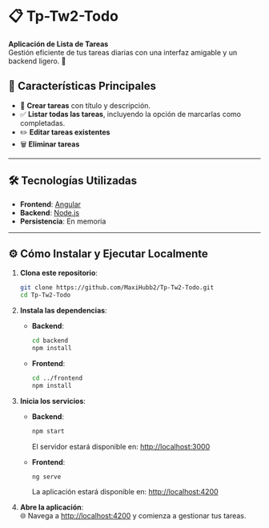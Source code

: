 # 📋 Tp-Tw2-Todo  

**Aplicación de Lista de Tareas**  
Gestión eficiente de tus tareas diarias con una interfaz amigable y un backend ligero. 🚀

## 🌟 **Características Principales**
- 📝 **Crear tareas** con título y descripción.  
- ✅ **Listar todas las tareas**, incluyendo la opción de marcarlas como completadas.  
- ✏️ **Editar tareas existentes** 
- 🗑️ **Eliminar tareas** 

---

## 🛠️ **Tecnologías Utilizadas**
- **Frontend**: [Angular](https://angular.io/)  
- **Backend**: [Node.js](https://nodejs.org/)  
- **Persistencia**: En memoria

---

## ⚙️ **Cómo Instalar y Ejecutar Localmente**

1. **Clona este repositorio**:  
   ```bash
   git clone https://github.com/MaxiHubb2/Tp-Tw2-Todo.git
   cd Tp-Tw2-Todo


2. **Instala las dependencias**:

   - **Backend**:
     ```bash
     cd backend
     npm install
     ```
   - **Frontend**:
     ```bash
     cd ../frontend
     npm install
     ```

3. **Inicia los servicios**:

   - **Backend**:
     ```bash
     npm start
     ```
     El servidor estará disponible en: [http://localhost:3000](http://localhost:3000)  

   - **Frontend**:
     ```bash
     ng serve
     ```
     La aplicación estará disponible en: [http://localhost:4200](http://localhost:4200)

4. **Abre la aplicación**:  
   🌐 Navega a [http://localhost:4200](http://localhost:4200) y comienza a gestionar tus tareas.


   
